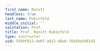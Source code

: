```yaml
---
first_name: Ronitt
headless: true
last_name: Rubinfeld
middle_initial: ''
salutation: Prof.
title: Prof. Ronitt Rubinfeld
type: instructor
uid: 5599f812-4e07-a612-d8a6-f8a59a5d81d3
---
```

